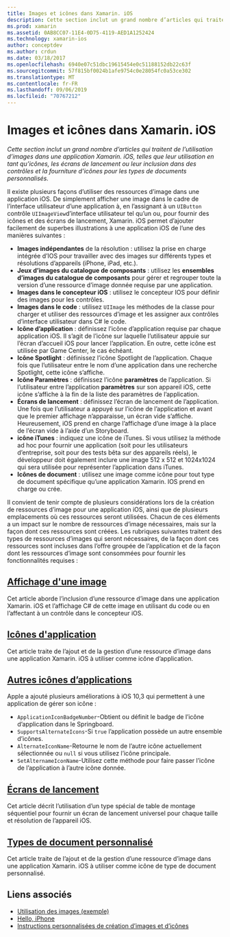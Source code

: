 ```yaml
---
title: Images et icônes dans Xamarin. iOS
description: Cette section inclut un grand nombre d’articles qui traitent de l’utilisation d’images dans une application Xamarin. iOS, telles que leur utilisation en tant qu’icônes, les écrans de lancement ou leur inclusion dans des contrôles et la fourniture d’icônes pour les types de documents personnalisés.
ms.prod: xamarin
ms.assetid: 0AB8CC07-11E4-0D75-4119-AED1A1252424
ms.technology: xamarin-ios
author: conceptdev
ms.author: crdun
ms.date: 03/18/2017
ms.openlocfilehash: 6940e07c51dbc19615454e0c51188152db22c63f
ms.sourcegitcommit: 57f815bf0024b1afe9754c0e28054fc0a53ce302
ms.translationtype: MT
ms.contentlocale: fr-FR
ms.lasthandoff: 09/06/2019
ms.locfileid: "70767212"
---
```

# <a name="images-and-icons-in-xamarinios"></a>Images et icônes dans Xamarin. iOS

_Cette section inclut un grand nombre d’articles qui traitent de l’utilisation d’images dans une application Xamarin. iOS, telles que leur utilisation en tant qu’icônes, les écrans de lancement ou leur inclusion dans des contrôles et la fourniture d’icônes pour les types de documents personnalisés._

Il existe plusieurs façons d’utiliser des ressources d’image dans une application iOS. De simplement afficher une image dans le cadre de l’interface utilisateur d’une application à, en l’assignant à un `UIButton` contrôle `UIImageView`d’interface utilisateur tel qu’un ou, pour fournir des icônes et des écrans de lancement, Xamarin. iOS permet d’ajouter facilement de superbes illustrations à une application iOS de l’une des manières suivantes : 

- **Images indépendantes** de la résolution : utilisez la prise en charge intégrée d’IOS pour travailler avec des images sur différents types et résolutions d’appareils (iPhone, iPad, etc.).
- **Jeux d’images du catalogue de composants** : utilisez les **ensembles d’images du catalogue de composants** pour gérer et regrouper toute la version d’une ressource d’image donnée requise par une application.
- **Images dans le concepteur iOS** : utilisez le concepteur IOS pour définir des images pour les contrôles.
- **Images dans le code** : utilisez `UIImage` les méthodes de la classe pour charger et utiliser des ressources d’image et les assigner aux contrôles d’interface utilisateur dans C# le code.
- **Icône d’application** : définissez l’icône d’application requise par chaque application iOS. Il s’agit de l’icône sur laquelle l’utilisateur appuie sur l’écran d’accueil iOS pour lancer l’application. En outre, cette icône est utilisée par Game Center, le cas échéant.
- **Icône Spotlight** : définissez l’icône Spotlight de l’application. Chaque fois que l’utilisateur entre le nom d’une application dans une recherche Spotlight, cette icône s’affiche.
- **Icône Paramètres** : définissez l’icône **paramètres** de l’application. Si l’utilisateur entre l’application **paramètres** sur son appareil iOS, cette icône s’affiche à la fin de la liste des paramètres de l’application. 
- **Écrans de lancement** : définissez l’écran de lancement de l’application. Une fois que l’utilisateur a appuyé sur l’icône de l’application et avant que le premier affichage n’apparaisse, un écran vide s’affiche. Heureusement, iOS prend en charge l’affichage d’une image à la place de l’écran vide à l’aide d’un Storyboard. 
- **icône iTunes** : indiquez une icône de iTunes. Si vous utilisez la méthode ad hoc pour fournir une application (soit pour les utilisateurs d’entreprise, soit pour des tests bêta sur des appareils réels), le développeur doit également inclure une image 512 x 512 et 1024x1024 qui sera utilisée pour représenter l’application dans iTunes.
- **Icônes de document** : utilisez une image comme icône pour tout type de document spécifique qu’une application Xamarin. IOS prend en charge ou crée.

Il convient de tenir compte de plusieurs considérations lors de la création de ressources d’image pour une application iOS, ainsi que de plusieurs emplacements où ces ressources seront utilisées. Chacun de ces éléments a un impact sur le nombre de ressources d’image nécessaires, mais sur la façon dont ces ressources sont créées. Les rubriques suivantes traitent des types de ressources d’images qui seront nécessaires, de la façon dont ces ressources sont incluses dans l’offre groupée de l’application et de la façon dont les ressources d’image sont consommées pour fournir les fonctionnalités requises :

## <a name="displaying-an-imageiosapp-fundamentalsimages-iconsdisplaying-an-imagemd"></a>[Affichage d'une image](~/ios/app-fundamentals/images-icons/displaying-an-image.md)

Cet article aborde l’inclusion d’une ressource d’image dans une application Xamarin. iOS et l’affichage C# de cette image en utilisant du code ou en l’affectant à un contrôle dans le concepteur iOS.

## <a name="application-iconsiosapp-fundamentalsimages-iconsapp-iconsmd"></a>[Icônes d'application](~/ios/app-fundamentals/images-icons/app-icons.md)

Cet article traite de l’ajout et de la gestion d’une ressource d’image dans une application Xamarin. iOS à utiliser comme icône d’application.

## <a name="alternate-app-iconsiosapp-fundamentalsimages-iconsalternate-app-iconsmd"></a>[Autres icônes d’applications](~/ios/app-fundamentals/images-icons/alternate-app-icons.md)

Apple a ajouté plusieurs améliorations à iOS 10,3 qui permettent à une application de gérer son icône :

- `ApplicationIconBadgeNumber`-Obtient ou définit le badge de l’icône d’application dans le Springboard.
- `SupportsAlternateIcons`-Si `true` l’application possède un autre ensemble d’icônes.
- `AlternateIconName`-Retourne le nom de l’autre icône actuellement sélectionnée ou `null` si vous utilisez l’icône principale.
- `SetAlternameIconName`-Utilisez cette méthode pour faire passer l’icône de l’application à l’autre icône donnée.

## <a name="launch-screensiosapp-fundamentalsimages-iconslaunch-screensmd"></a>[Écrans de lancement](~/ios/app-fundamentals/images-icons/launch-screens.md)

Cet article décrit l’utilisation d’un type spécial de table de montage séquentiel pour fournir un écran de lancement universel pour chaque taille et résolution de l’appareil iOS.

## <a name="custom-document-typesiosapp-fundamentalsimages-iconscustom-document-typesmd"></a>[Types de document personnalisé](~/ios/app-fundamentals/images-icons/custom-document-types.md)

Cet article traite de l’ajout et de la gestion d’une ressource d’image dans une application Xamarin. iOS à utiliser comme icône de type de document personnalisé.

## <a name="related-links"></a>Liens associés

- [Utilisation des images (exemple)](https://docs.microsoft.com/samples/xamarin/ios-samples/workingwithimages)
- [Hello, iPhone](~/ios/get-started/hello-ios/index.md)
- [Instructions personnalisées de création d’images et d’icônes](https://developer.apple.com/library/ios/#documentation/UserExperience/Conceptual/MobileHIG/IconsImages/IconsImages.html)
